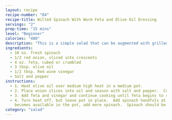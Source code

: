 ```yaml
---
layout: recipe
recipe-number: "04"
recipe-title: Wilted Spinach With Warm Feta and Olive Oil Dressing
servings: "2"
prep-time: "15 mins"
level: "Beginner"
calories: "400"
description: "This is a simple salad that can be augmented with grilled chicken strips and crusty bread to make a heartier meal."
ingredients:
  - 10 oz. fresh spinach
  - 1/2 red onion, sliced into crescents
  - 4 oz. feta, cubed or crumbled
  - 3 tbsp. olive oil
  - 1/2 tbsp. Red wine vinegar
  - Salt and pepper
instructions:
  - 1. Heat olive oil over medium high heat in a medium pot.
  - 2. Place onion slices into oil and season with salt and pepper.  Cook for 5 minutes until onions begin to soften.
  - 3. Add feta and vinegar and continue cooking until feta begins to soften.
  - 4. Turn heat off, but leave pot in place.  Add spinach handfuls at a time and stir to wilt spinach.  As more room 
    becomes available in the pot, add more spinach.  Spinach should be wilted but not cooked through.
category: "salad"
---
```

